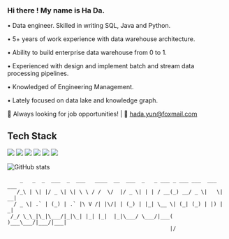 ### Hi there ! My name is Ha Da.

• Data engineer. Skilled in writing SQL, Java and Python. 

• 5+ years of work experience with data warehouse architecture. 

• Ability to build enterprise data warehouse from 0 to 1. 

• Experienced with design and implement batch and stream data processing pipelines. 

• Knowledged of Engineering Management. 

• Lately focused on data lake and knowledge graph.

🔭 Always looking for job opportunities!  | 📮 hada.yun@foxmail.com

## Tech Stack
![](https://img.shields.io/badge/language-Java-blue?logo=Java&logoColor=white)
![](https://img.shields.io/badge/language-Python-blue?logo=Python&logoColor=white)
![](https://img.shields.io/badge/language-SQL-blue?logo=MySQL&logoColor=white)
![](https://img.shields.io/badge/database-Neo4j-blue?logo=Neo4j&logoColor=white)
![](https://img.shields.io/badge/database-Hive-blue?logo=ApacheHive&logoColor=white)
![](https://img.shields.io/badge/framework-Flink-blue?logo=ApacheFlink&logoColor=white)



![GitHub stats](https://github-readme-stats.vercel.app/api?username=NorthShip)

```
    _   _  _  ___  _  ___   ____  __  ___  _   _ ___ _ ___ ___  ___  ___ 
   /_\ | \| |/ _ \| \| \ \ / /  \/  |/ _ \| | | / __(_) __/ _ \|   \| __|
  / _ \| .` | (_) | .` |\ V /| |\/| | (_) | |_| \__ \| (_| (_) | |) | _| 
 /_/ \_\_|\_|\___/|_|\_| |_| |_|  |_|\___/ \___/|___( )___\___/|___/|___|
                                                    |/
```

